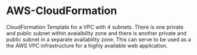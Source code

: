 # AWS-CloudFormation
CloudFormation Template for a VPC with 4 subnets. There is one private and public subnet within avaialbility zone and 
  there is another private and public subnet in a separate availability zone. This can serve to be used as a 
  the AWS VPC infrastructure for a highly available web application.
